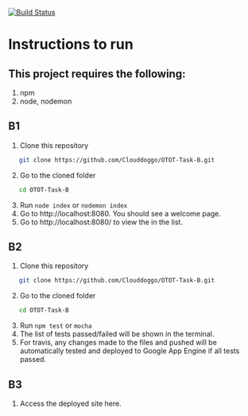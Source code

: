 [![Build Status](https://travis-ci.org/Clouddoggo/OTOT-Task-B.svg?branch=master)](https://travis-ci.org/Clouddoggo/OTOT-Task-B)

# Instructions to run

## This project requires the following:

1. npm
2. node, nodemon

## B1

1. Clone this repository

   

``` bash
   git clone https://github.com/Clouddoggo/OTOT-Task-B.git
   ```

2. Go to the cloned folder

   

``` bash
   cd OTOT-Task-B
   ```

3. Run `node index` or `nodemon index`
4. Go to http://localhost:8080. You should see a welcome page.
5. Go to http://localhost:8080/ to view the  in the list.

## B2

1. Clone this repository

   

``` bash
   git clone https://github.com/Clouddoggo/OTOT-Task-B.git
   ```

2. Go to the cloned folder

   

``` bash
   cd OTOT-Task-B
   ```

3. Run `npm test` or `mocha`
4. The list of tests passed/failed will be shown in the terminal.
5. For travis, any changes made to the files and pushed will be automatically tested and deployed to Google App Engine if all tests passed.

## B3

1. Access the deployed site here.
